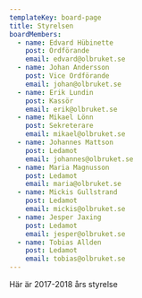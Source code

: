 ```yaml
---
templateKey: board-page
title: Styrelsen
boardMembers:
  - name: Edvard Hübinette
    post: Ordförande
    email: edvard@olbruket.se
  - name: Johan Andersson
    post: Vice Ordförande
    email: johan@olbruket.se
  - name: Erik Lundin
    post: Kassör
    email: erik@olbruket.se
  - name: Mikael Lönn
    post: Sekreterare
    email: mikael@olbruket.se
  - name: Johannes Mattson
    post: Ledamot
    email: johannes@olbruket.se
  - name: Maria Magnusson
    post: Ledamot
    email: maria@olbruket.se
  - name: Mickis Gullstrand
    post: Ledamot
    email: mickis@olbruket.se
  - name: Jesper Jaxing
    post: Ledamot
    email: jesper@olbruket.se
  - name: Tobias Allden
    post: Ledamot
    email: tobias@olbruket.se
---
```


Här är 2017-2018 års styrelse
